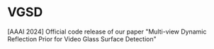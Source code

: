 # VGSD
[AAAI 2024] Official code release of our paper "Multi-view Dynamic Reflection Prior for Video Glass Surface Detection"
